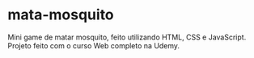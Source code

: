 # mata-mosquito
Mini game de matar mosquito, feito utilizando HTML, CSS e JavaScript. Projeto feito com o curso Web completo na Udemy.
